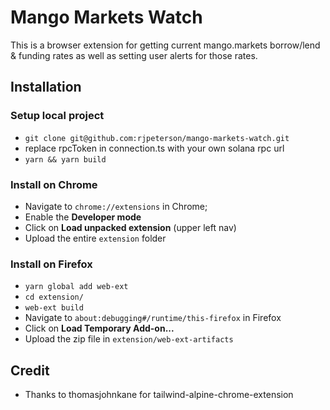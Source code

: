 # Mango Markets Watch
This is a browser extension for getting current mango.markets borrow/lend & funding rates as well as setting user alerts for those rates.

## Installation
### Setup local project
* `git clone git@github.com:rjpeterson/mango-markets-watch.git`
* replace rpcToken in connection.ts with your own solana rpc url
* `yarn && yarn build`

### Install on Chrome
* Navigate to `chrome://extensions` in Chrome;
* Enable the **Developer mode**
* Click on **Load unpacked extension** (upper left nav)
* Upload the entire `extension` folder

### Install on Firefox
* `yarn global add web-ext`
* `cd extension/`
* `web-ext build`
* Navigate to `about:debugging#/runtime/this-firefox` in Firefox
* Click on **Load Temporary Add-on...**
* Upload the zip file in `extension/web-ext-artifacts`

## Credit
* Thanks to thomasjohnkane for tailwind-alpine-chrome-extension
